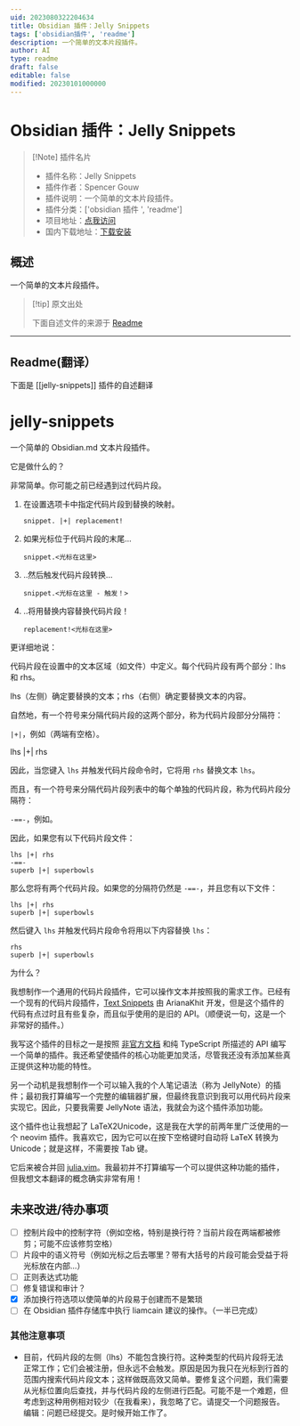 ```yaml
---
uid: 2023080322204634
title: Obsidian 插件：Jelly Snippets
tags: ['obsidian插件', 'readme']
description: 一个简单的文本片段插件。
author: AI
type: readme
draft: false
editable: false
modified: 20230101000000
---
```


# Obsidian 插件：Jelly Snippets

> [!Note] 插件名片
> - 插件名称：Jelly Snippets
> - 插件作者：Spencer Gouw
> - 插件说明：一个简单的文本片段插件。
> - 插件分类：['obsidian 插件 ', 'readme']
> - 项目地址：[点我访问](https://github.com/rabirabirara/obsidian-jelly-snippets)
> - 国内下载地址：[下载安装](https://pkmer.cn/products/plugin/pluginMarket/?jelly-snippets)

## 概述

一个简单的文本片段插件。

> [!tip] 原文出处
>
>下面自述文件的来源于 [Readme](https://ghproxy.net/https://raw.githubusercontent.com/rabirabirara/obsidian-jelly-snippets/main/README.md)

---

## Readme(翻译）

下面是 [[jelly-snippets]] 插件的自述翻译

# jelly-snippets

一个简单的 Obsidian.md 文本片段插件。

它是做什么的？

非常简单。你可能之前已经遇到过代码片段。

1. 在设置选项卡中指定代码片段到替换的映射。

   `snippet. |+| replacement!`

2. 如果光标位于代码片段的末尾...

   `snippet.<光标在这里>`

3. ..然后触发代码片段转换...

   `snippet.<光标在这里 - 触发！>`

4. ..将用替换内容替换代码片段！

   `replacement!<光标在这里>`

更详细地说：

代码片段在设置中的文本区域（如文件）中定义。每个代码片段有两个部分：lhs 和 rhs。

lhs（左侧）确定要替换的文本；rhs（右侧）确定要替换文本的内容。

自然地，有一个符号来分隔代码片段的这两个部分，称为代码片段部分分隔符：

` |+| `，例如（两端有空格）。

lhs |+| rhs

因此，当您键入 `lhs` 并触发代码片段命令时，它将用 `rhs` 替换文本 `lhs`。

而且，有一个符号来分隔代码片段列表中的每个单独的代码片段，称为代码片段分隔符：

`-==-`，例如。

因此，如果您有以下代码片段文件：

```
lhs |+| rhs
-==-
superb |+| superbowls
```

那么您将有两个代码片段。如果您的分隔符仍然是 `-==-`，并且您有以下文件：

```
lhs |+| rhs
superb |+| superbowls
```

然后键入 `lhs` 并触发代码片段命令将用以下内容替换 `lhs`：

```
rhs
superb |+| superbowls
```

为什么？

我想制作一个通用的代码片段插件，它可以操作文本并按照我的需求工作。已经有一个现有的代码片段插件，[Text Snippets](https://github.com/ArianaKhit/text-snippets-obsidian) 由 ArianaKhit 开发，但是这个插件的代码有点过时且有些复杂，而且似乎使用的是旧的 API。（顺便说一句，这是一个非常好的插件。）

我写这个插件的目标之一是按照 [非官方文档](https://marcus.se.net/obsidian-plugin-docs/) 和纯 TypeScript 所描述的 API 编写一个简单的插件。我还希望使插件的核心功能更加灵活，尽管我还没有添加某些真正提供这种功能的特性。

另一个动机是我想制作一个可以输入我的个人笔记语法（称为 JellyNote）的插件；最初我打算编写一个完整的编辑器扩展，但最终我意识到我可以用代码片段来实现它。因此，只要我需要 JellyNote 语法，我就会为这个插件添加功能。

这个插件也让我想起了 LaTeX2Unicode，这是我在大学的前两年里广泛使用的一个 neovim 插件。我喜欢它，因为它可以在按下空格键时自动将 LaTeX 转换为 Unicode；就是这样，不需要按 Tab 键。

它后来被合并回 [julia.vim](https://github.com/JuliaEditorSupport/julia-vim)。我最初并不打算编写一个可以提供这种功能的插件，但我想文本翻译的概念确实非常有用！

## 未来改进/待办事项

- [ ] 控制片段中的控制字符（例如空格，特别是换行符？当前片段在两端都被修剪；可能不应该修剪空格）
- [ ] 片段中的语义符号（例如光标之后去哪里？带有大括号的片段可能会受益于将光标放在内部...）
- [ ] 正则表达式功能
- [ ] 修复错误和审计？
- [x] 添加换行符选项以使简单的片段易于创建而不是繁琐
- [ ] 在 Obsidian 插件存储库中执行 liamcain 建议的操作。（一半已完成）

### 其他注意事项

- 目前，代码片段的左侧（lhs）不能包含换行符。这种类型的代码片段将无法正常工作；它们会被注册，但永远不会触发。原因是因为我只在光标到行首的范围内搜索代码片段文本；这样做既高效又简单。要修复这个问题，我们需要从光标位置向后查找，并与代码片段的左侧进行匹配。可能不是一个难题，但考虑到这种用例相对较少（在我看来），我忽略了它。请提交一个问题报告。编辑：问题已经提交。是时候开始工作了。



